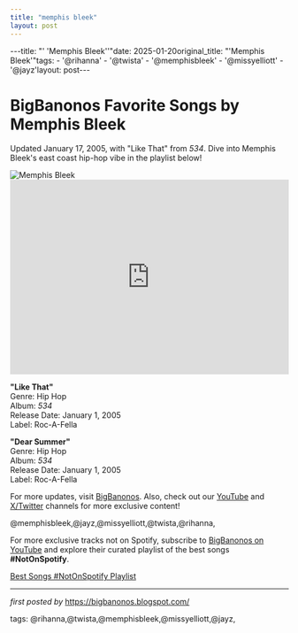 ```yaml
---
title: "memphis bleek"
layout: post
---
```

---title: "' 'Memphis Bleek''"date: 2025-01-20original_title: "'Memphis Bleek'"tags:  - '@rihanna'  - '@twista'  - '@memphisbleek'  - '@missyelliott'  - '@jayz'layout: post--- <!-- Title of the Post --><h1 >BigBanonos Favorite Songs by Memphis Bleek</h1> <!-- Introductory Text --><p >Updated January 17, 2005, with "Like That" from <em>534</em>. Dive into Memphis Bleek's east coast hip-hop vibe in the playlist below!</p> <!-- Featured Image --><div > <img src="https://i.ytimg.com/vi/lRLJvUXr7F0/maxresdefault.jpg" alt="Memphis Bleek" /></div> <!-- Spotify Embed --><div > <iframe src="https://open.spotify.com/embed/playlist/3bbm7bVe5KZQMPK3KUvQtt?utm_source=generator" width="100%" height="352" frameBorder="0" allowfullscreen="" allow="autoplay; clipboard-write; encrypted-media; fullscreen; picture-in-picture" loading="lazy"></iframe></div> <!-- Song Information --><div > <p><strong>"Like That"</strong><br> Genre: Hip Hop<br> Album: <em>534</em><br> Release Date: January 1, 2005<br> Label: Roc-A-Fella</p> <p><strong>"Dear Summer"</strong><br> Genre: Hip Hop<br> Album: <em>534</em><br> Release Date: January 1, 2005<br> Label: Roc-A-Fella</p></div> <!-- Footer Links --><div > <p>For more updates, visit <a href="https://bigbanonos.blogspot.com/" target="_blank">BigBanonos</a>. Also, check out our <a href="https://www.youtube.com/@BigBanonos" target="_blank">YouTube</a> and <a href="https://x.com/bigbanonos" target="_blank">X/Twitter</a> channels for more exclusive content!</p></div> @memphisbleek,@jayz,@missyelliott,@twista,@rihanna,<!--Subscribe and Playlist Links--><div>    <p>For more exclusive tracks not on Spotify, subscribe to <a href="https://www.youtube.com/@BigBanonos" target="_blank">BigBanonos on YouTube</a> and explore their curated playlist of the best songs <strong>#NotOnSpotify</strong>.</p>    <p><a href="https://www.youtube.com/playlist?list=PLtuNtuTatqI0kFahUCbtbfenC_ET5O_tr" target="_blank">Best Songs #NotOnSpotify Playlist<br /></a></p></div><hr /><p><em>first posted by</em> <a href="https://bigbanonos.blogspot.com/" rel="noopener" target="_new">https://bigbanonos.blogspot.com/</a></p><p>tags: @rihanna,@twista,@memphisbleek,@missyelliott,@jayz,</p>